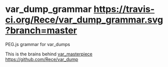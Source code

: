 # var_dump_grammar https://travis-ci.org/Rece/var_dump_grammar.svg?branch=master
PEG.js grammar for var_dumps

This is the brains behind [var_masterpiece](https://chrome.google.com/webstore/detail/varmasterpiece/chfhddogiigmfpkcmgfpolalagdcamkl)
https://github.com/Rece/var_dump

